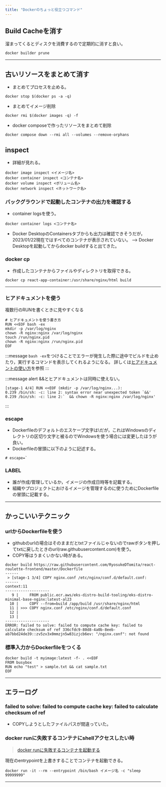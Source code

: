 ```yaml
---
title: "Dockerのちょっと役立つコマンド"
---
```


## Build Cacheを消す

溜まってくるとディスクを消費するので定期的に消すと良い。

```shell
docker builder prune
```

---

## 古いリソースをまとめて消す

- まとめてプロセスを止める。

```shell
docker stop $(docker ps -a -q)
```

- まとめてイメージ削除

```shell
docker rmi $(docker images -q) -f
```

- docker composeで作ったリソースをまとめて削除

```shell
docker compose down --rmi all --volumes --remove-orphans
```

## inspect

- 詳細が見れる。

```shell
docker image inspect <イメージ名>
docker container inspect <コンテナ名>
docker volume inspect <ボリューム名>
docker network inspect <ネットワーク名>
```

### バックグラウンドで起動したコンテナの出力を確認する

- container logsを使う。

```shell
docker container logs <コンテナ名>
```

- Docker DesktopのContainersタブからも出力は確認できそうだが，2023/01/22現在ではすべてのコンテナが表示されていない。 --> Docker Desktopを起動してからdocker buildすると出てきた。

### docker cp

- 作成したコンテナからファイルやディレクトリを取得できる。

```shell
docker cp react-app-container:/usr/share/nginx/html build
```

---

### ヒアドキュメントを使う

複数行のRUNを書くときに見やすくなる

```
# ヒアドキュメントを使う書き方
RUN <<EOF bash -ex
mkdir -p /var/log/nginx
chown -R nginx:nginx /var/log/nginx
touch /run/nginx.pid
chown -R nginx:nginx /run/nginx.pid
EOF
```

:::message
`bash -ex`をつけることでエラーが発生した際に途中でビルドを止めたり，実行するコマンドを表示してくれるようになる。
詳しくは[ヒアドキュメントの使い方](https://zenn.dev/sigma_tom/articles/d7fe76cd063320)を参照
:::

:::message alert
&&とヒアドキュメントは同時に使えない。

```
[stage-1 4/4] RUN <<EOF (mkdir -p /var/log/nginx...):
0.239 /bin/sh: -c: line 2: syntax error near unexpected token `&&'
0.239 /bin/sh: -c: line 2:`  && chown -R nginx:nginx /var/log/nginx'
```

:::

### escape

- Dockerfileのデフォルトのエスケープ文字は\だが，これはWindowsのディレクトリの区切り文字と被るのでWindowsを使う場合には変更したほうが良い。
- Dockerfileの冒頭に以下のように記述する。

```
# escape=`
```

### LABEL

- 誰が作成/管理しているか，イメージの作成日時等を記載する。
- 組織やプロジェクトにおけるイメージを管理するのに使うためにDockerfileの冒頭に記載する。

---

## かっこいいテクニック

### urlからDockerfileを使う

- githubのurlの場合はそのままだとtxtファイルじゃないのでrawボタンを押してtxtに戻したときのurl(raw.githubusercontent.com)を使う。
- COPY等はうまくいかない時がある。

```shell
docker build https://raw.githubusercontent.com/RyosukeDTomita/react-roulette-frontend/master/Dockerfile
------
 > [stage-1 3/4] COPY nginx.conf /etc/nginx/conf.d/default.conf:
------
context:11
--------------------
   9 |     FROM public.ecr.aws/eks-distro-build-tooling/eks-distro-minimal-base-nginx:latest-al23
  10 |     COPY --from=build /app/build /usr/share/nginx/html
  11 | >>> COPY nginx.conf /etc/nginx/conf.d/default.conf
  12 |     
  13 |     
--------------------
ERROR: failed to solve: failed to compute cache key: failed to calculate checksum of ref 336cfdc9-80d8-4a0b-8eeb-ab7bbd24de39::zv5zv3x0mmzjn5w83izjcb6ev: "/nginx.conf": not found
```

### 標準入力からDockerfileをつくる

```shell
docker build -t myimage:latest -f- . <<EOF
FROM busybox
RUN echo "test" > sample.txt && cat sample.txt
EOF
```

---

## エラーログ

### failed to solve: failed to compute cache key: failed to calculate checksum of ref

- COPYしようとしたファイルパスが間違っていた。

### docker runに失敗するコンテナにshellアクセスしたい時

> [docker runに失敗するコンテナを起動する](https://qiita.com/sigma_devsecops/items/30089aa363c9ac6707be)

現在のentrypointを上書きすることでコンテナを起動できる。

```shell
docker run -it --rm --entrypoint /bin/bash イメージ名 -c "sleep 99999999"
```

---
